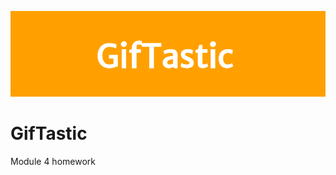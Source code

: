 ![GifTastic](https://github.com/devingprice/GifTastic/blob/master/assets/images/githubHeader.png)

# GifTastic
Module 4 homework
